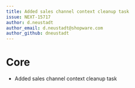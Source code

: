 ```yaml
---
title: Added sales channel context cleanup task
issue: NEXT-15717
author: d.neustadt
author_email: d.neustadt@shopware.com 
author_github: dneustadt
---
```

# Core
* Added sales channel context cleanup task
